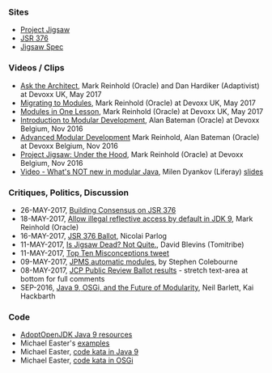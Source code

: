 
### Sites

* [Project Jigsaw](http://openjdk.java.net/projects/jigsaw/)
* [JSR 376](https://jcp.org/en/jsr/detail?id=376)
* [Jigsaw Spec](http://openjdk.java.net/projects/jigsaw/spec)

### Videos / Clips

* [Ask the Architect](https://www.youtube.com/watch?v=ac1v5kF_FGs), Mark Reinhold (Oracle) and Dan Hardiker (Adaptivist) at Devoxx UK, May 2017
* [Migrating to Modules](https://www.youtube.com/watch?v=czhSo8rotC4), Mark Reinhold (Oracle) at Devoxx UK, May 2017
* [Modules in One Lesson](https://www.youtube.com/watch?v=rFhhLXcOBsk), Mark Reinhold (Oracle) at Devoxx UK, May 2017
* [Introduction to Modular Development](https://www.youtube.com/watch?v=eALw4P_0O4k), Alan Bateman (Oracle) at Devoxx Belgium, Nov 2016
* [Advanced Modular Development](https://www.youtube.com/watch?v=WJHjKMIrbD0) Mark Reinhold, Alan Bateman (Oracle) at Devoxx Belgium, Nov 2016
* [Project Jigsaw: Under the Hood](https://www.youtube.com/watch?v=fxB9cVNcyZo), Mark Reinhold (Oracle) at Devoxx Belgium, Nov 2016
* [Video - What's NOT new in modular Java](https://www.youtube.com/watch?v=gHk_XxRKNiw), Milen Dyankov (Liferay) [slides](https://www.slideshare.net/MilenDyankov1/whats-not-new-in-modular-java)

### Critiques, Politics, Discussion

* 26-MAY-2017, [Building Consensus on JSR 376](https://developer.ibm.com/javasdk/2017/05/26/building-consensus-jsr-376-java-platform-module-system/)
* 18-MAY-2017, [Allow illegal reflective access by default in JDK 9](http://mail.openjdk.java.net/pipermail/jigsaw-dev/2017-May/012673.html), Mark Reinhold (Oracle)
* 16-MAY-2017, [JSR 376 Ballot](https://medium.com/codefx-weekly/jsr-376-ballot-and-automatic-modules-edc75b148493), Nicolai Parlog
* 11-MAY-2017, [Is Jigsaw Dead? Not Quite.](http://www.tomitribe.com/blog/2017/05/is-jigsaw-dead-not-quite/), David Blevins (Tomitribe)
* 11-MAY-2017, [Top Ten Misconceptions tweet](https://twitter.com/trance1st/status/862598131350999040)
* 09-MAY-2017, [JPMS automatic modules](http://blog.joda.org/2017/05/java-se-9-jpms-automatic-modules.html), by Stephen Colebourne
* 08-MAY-2017, [JCP Public Review Ballot results](https://jcp.org/en/jsr/results?id=5959) - stretch text-area at bottom for full comments
* SEP-2016, [Java 9, OSGi, and the Future of Modularity](https://www.infoq.com/articles/java9-osgi-future-modularity), Neil Barlett, Kai Hackbarth

### Code

* [AdoptOpenJDK Java 9 resources](https://github.com/AdoptOpenJDK/jdk9-jigsaw/blob/master/Java-9-Resources.md)
* Michael Easter's [examples](https://github.com/codetojoy/easter_eggs_for_java_9)
* Michael Easter, [code kata in Java 9](https://github.com/codetojoy/WarO_Java_9)
* Michael Easter, [code kata in OSGi](https://github.com/codetojoy/WarO_Java_OSGi)

